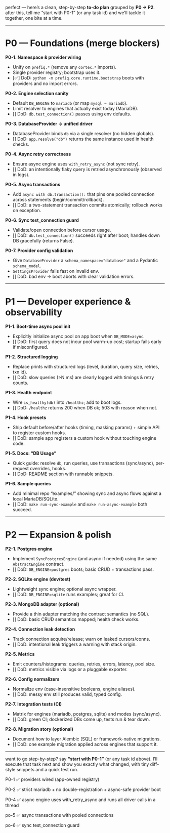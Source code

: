 perfect — here’s a clean, step-by-step **to-do plan** grouped by **P0 → P2**. after this, tell me “start with P0-1” (or any task id) and we’ll tackle it together, one bite at a time.

---

# P0 — Foundations (merge blockers)

**P0-1. Namespace & provider wiring**

* Unify on `prefiq.*` (remove any `cortex.*` imports).
* Single provider registry; bootstrap uses it.
* [✅] DoD: `python -m prefiq.core.runtime.bootstrap` boots with providers and no import errors.

**P0-2. Engine selection sanity**

* Default `DB_ENGINE` to `mariadb` (or map `mysql → mariadb`).
* Limit resolver to engines that actually exist today (MariaDB).
* [] DoD: `db.test_connection()` passes using env defaults.

**P0-3. DatabaseProvider → unified driver**

* DatabaseProvider binds `db` via a single resolver (no hidden globals).
* [] DoD: `app.resolve("db")` returns the same instance used in health checks.

**P0-4. Async retry correctness**

* Ensure async engine uses `with_retry_async` (not sync retry).
* [] DoD: an intentionally flaky query is retried asynchronously (observed in logs).

**P0-5. Async transactions**

* Add `async with db.transaction():` that pins one pooled connection across statements (begin/commit/rollback).
* [] DoD: a two-statement transaction commits atomically; rollback works on exception.

**P0-6. Sync test\_connection guard**

* Validate/open connection before cursor usage.
* [] DoD: `db.test_connection()` succeeds right after boot; handles down DB gracefully (returns False).

**P0-7. Provider config validation**

* Give `DatabaseProvider` a `schema_namespace="database"` and a Pydantic `schema_model`.
* `SettingsProvider` fails fast on invalid env.
* [] DoD: bad env → boot aborts with clear validation errors.

---

# P1 — Developer experience & observability

**P1-1. Boot-time async pool init**

* Explicitly initialize async pool on app boot when `DB_MODE=async`.
* [] DoD: first query does not incur pool warm-up cost; startup fails early if misconfigured.

**P1-2. Structured logging**

* Replace prints with structured logs (level, duration, query size, retries, txn id).
* [] DoD: slow queries (>N ms) are clearly logged with timings & retry counts.

**P1-3. Health endpoint**

* Wire `is_healthy(db)` into `/healthz`; add to boot logs.
* [] DoD: `/healthz` returns 200 when DB ok; 503 with reason when not.

**P1-4. Hook presets**

* Ship default before/after hooks (timing, masking params) + simple API to register custom hooks.
* [] DoD: sample app registers a custom hook without touching engine code.

**P1-5. Docs: “DB Usage”**

* Quick guide: resolve `db`, run queries, use transactions (sync/async), per-request overrides, hooks.
* [] DoD: README section with runnable snippets.

**P1-6. Sample queries**

* Add minimal repo “examples/” showing sync and async flows against a local MariaDB/SQLite.
* [] DoD: `make run-sync-example` and `make run-async-example` both succeed.

---

# P2 — Expansion & polish

**P2-1. Postgres engine**

* Implement `SyncPostgresEngine` (and async if needed) using the same `AbstractEngine` contract.
* [] DoD: `DB_ENGINE=postgres` boots; basic CRUD + transactions pass.

**P2-2. SQLite engine (dev/test)**

* Lightweight sync engine; optional async wrapper.
* [] DoD: `DB_ENGINE=sqlite` runs examples; great for CI.

**P2-3. MongoDB adapter (optional)**

* Provide a thin adapter matching the contract semantics (no SQL).
* [] DoD: basic CRUD semantics mapped; health check works.

**P2-4. Connection leak detection**

* Track connection acquire/release; warn on leaked cursors/conns.
* [] DoD: intentional leak triggers a warning with stack origin.

**P2-5. Metrics**

* Emit counters/histograms: queries, retries, errors, latency, pool size.
* [] DoD: metrics visible via logs or a pluggable exporter.

**P2-6. Config normalizers**

* Normalize env (case-insensitive booleans, engine aliases).
* [] DoD: messy env still produces valid, typed config.

**P2-7. Integration tests (CI)**

* Matrix for engines (mariadb, postgres, sqlite) and modes (sync/async).
* [] DoD: green CI; dockerized DBs come up, tests run & tear down.

**P2-8. Migration story (optional)**

* Document how to layer Alembic (SQL) or framework-native migrations.
* [] DoD: one example migration applied across engines that support it.

---

want to go step-by-step? say **“start with P0-1”** (or any task id above). I’ll execute that task next and show you exactly what changed, with tiny diff-style snippets and a quick test run.


P0-1 ✅ providers wired (app-owned registry)

P0-2 ✅ strict mariadb + no double-registration + async-safe provider boot

P0-4 ✅ async engine uses with_retry_async and runs all driver calls in a thread

po-5 ✅ async transactions with pooled connections

po-6 ✅ sync test_connection guard